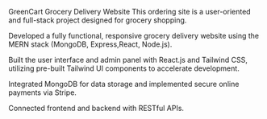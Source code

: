 GreenCart Grocery Delivery Website
This ordering site is a user-oriented and full-stack project designed for grocery shopping.

Developed a fully functional, responsive grocery delivery website using the MERN stack (MongoDB, Express,React, Node.js).

Built the user interface and admin panel with React.js and Tailwind CSS, utilizing pre-built Tailwind UI components to accelerate development.

Integrated MongoDB for data storage and implemented secure online payments via Stripe.

Connected frontend and backend with RESTful APIs.
